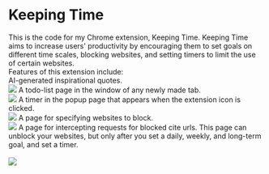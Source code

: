 # Keeping Time
This is the code for my Chrome extension, Keeping Time.
Keeping Time aims to increase users' productivity by encouraging them to set goals on different time scales, blocking websites, and setting timers to limit the use of certain websites. <br>
Features of this extension include: <br>
AI-generated inspirational quotes. <br>
<img src="https://i.imgur.com/OibfoPF.png">
A todo-list page in the window of any newly made tab. <br>
<img src="https://i.imgur.com/IqFDKsc.png">
A timer in the popup page that appears when the extension icon is clicked. <br>
<img src="https://i.imgur.com/UOBJMwo.png">
A page for specifying websites to block. <br>
<img src="https://i.imgur.com/bBcmvqY.png">
A page for intercepting requests for blocked cite urls. This page can unblock your websites, but only after you set a daily, weekly, and long-term goal, and set a timer. <br>
<br>
<img src="https://i.imgur.com/W4pCsOq.png">

